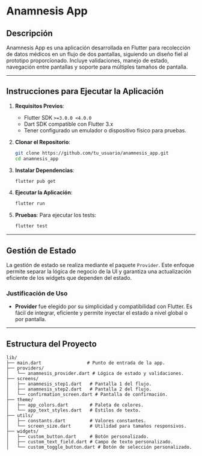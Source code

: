 
# Anamnesis App

## Descripción
Anamnesis App es una aplicación desarrollada en Flutter para recolección de datos médicos 
en un flujo de dos pantallas, siguiendo un diseño fiel al prototipo proporcionado. 
Incluye validaciones, manejo de estado, navegación entre pantallas y soporte para 
múltiples tamaños de pantalla.

---

## Instrucciones para Ejecutar la Aplicación

1. **Requisitos Previos**:
   - Flutter SDK `>=3.0.0 <4.0.0`
   - Dart SDK compatible con Flutter 3.x
   - Tener configurado un emulador o dispositivo físico para pruebas.

2. **Clonar el Repositorio**:
   ```bash
   git clone https://github.com/tu_usuario/anamnesis_app.git
   cd anamnesis_app
   ```

3. **Instalar Dependencias**:
   ```bash
   flutter pub get
   ```

4. **Ejecutar la Aplicación**:
   ```bash
   flutter run
   ```

5. **Pruebas**:
   Para ejecutar los tests:
   ```bash
   flutter test
   ```

---

## Gestión de Estado
La gestión de estado se realiza mediante el paquete `Provider`. Este enfoque permite 
separar la lógica de negocio de la UI y garantiza una actualización eficiente de los 
widgets que dependen del estado.

### Justificación de Uso
- **Provider** fue elegido por su simplicidad y compatibilidad con Flutter. 
  Es fácil de integrar, eficiente y permite inyectar el estado a nivel global o por pantalla.

---

## Estructura del Proyecto
```plaintext
lib/
├── main.dart                 # Punto de entrada de la app.
├── providers/
│   └── anamnesis_provider.dart # Lógica de estado y validaciones.
├── screens/
│   ├── anamnesis_step1.dart   # Pantalla 1 del flujo.
│   ├── anamnesis_step2.dart   # Pantalla 2 del flujo.
│   └── confirmation_screen.dart # Pantalla de confirmación.
├── theme/
│   ├── app_colors.dart        # Paleta de colores.
│   └── app_text_styles.dart   # Estilos de texto.
├── utils/
│   ├── constants.dart         # Valores constantes.
│   └── screen_size.dart       # Utilidad para tamaños responsivos.
├── widgets/
│   ├── custom_button.dart     # Botón personalizado.
│   ├── custom_text_field.dart # Campo de texto personalizado.
│   └── custom_toggle_button.dart # Botón de selección personalizado.
```
